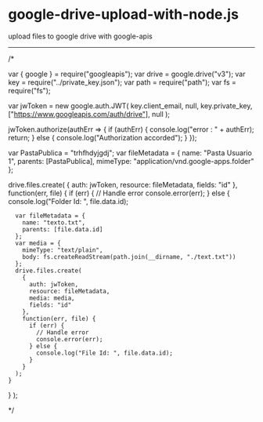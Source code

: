 # google-drive-upload-with-node.js
upload files to google drive with google-apis

-------------------------------------------------



/*


var { google } = require("googleapis");
var drive = google.drive("v3");
var key = require("../private_key.json");
var path = require("path");
var fs = require("fs");

var jwToken = new google.auth.JWT(
  key.client_email,
  null,
  key.private_key,
  ["https://www.googleapis.com/auth/drive"],
  null
);

jwToken.authorize(authErr => {
  if (authErr) {
    console.log("error : " + authErr);
    return;
  } else {
    console.log("Authorization accorded");
  }
});


var PastaPublica = "trhfhdyjgdj";
var fileMetadata = {
  name: "Pasta Usuario 1",
  parents: [PastaPublica],
  mimeType: "application/vnd.google-apps.folder"
};

drive.files.create(
  {
    auth: jwToken,
    resource: fileMetadata,
    fields: "id"
  },
  function(err, file) {
    if (err) {
      // Handle error
      console.error(err);
    } else {
      console.log("Folder Id: ", file.data.id);

      var fileMetadata = {
        name: "texto.txt",
        parents: [file.data.id]
      };
      var media = {
        mimeType: "text/plain",
        body: fs.createReadStream(path.join(__dirname, "./text.txt"))
      };
      drive.files.create(
        {
          auth: jwToken,
          resource: fileMetadata,
          media: media,
          fields: "id"
        },
        function(err, file) {
          if (err) {
            // Handle error
            console.error(err);
          } else {
            console.log("File Id: ", file.data.id);
          }
        }
      );
    }
  }
);

*/
